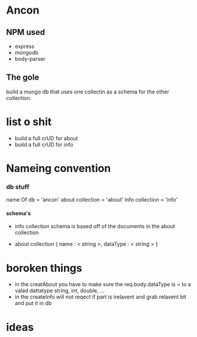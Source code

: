 # Ancon

## NPM used
* express
* mongodb
* body-parser

## The gole
build a mongo db that uses one collectin as a schema for the other collection.

# list o shit 
- build a full crUD for about
- build a full crUD for info

# Nameing convention

### db stuff
name Of db 			= 'ancon'
about collection 	= 'about'
info collection 	= 'info'

#### schema's

* info collection
schema is based off of the documents in the about collection

* about collection
{
	name : < string >,
	dataType : < string >
}

# boroken things
- in the creatAbout you have to make sure the req.body.dataType is = to a valad dattatype string, int, double, ... 
- in the createInfo will not reqect if part is irelavent and grab relavent bit and put it in db

# ideas
